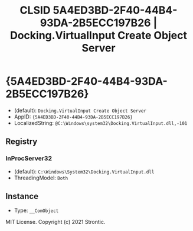 ﻿---
title: "CLSID 5A4ED3BD-2F40-44B4-93DA-2B5ECC197B26 | Docking.VirtualInput Create Object Server"
excerpt: What is COM-Object CLSID 5A4ED3BD-2F40-44B4-93DA-2B5ECC197B26?
---

# {5A4ED3BD-2F40-44B4-93DA-2B5ECC197B26}

* (default): `Docking.VirtualInput Create Object Server`
* AppID: `{5A4ED3BD-2F40-44B4-93DA-2B5ECC197B26}`
* LocalizedString: `@C:\Windows\system32\Docking.VirtualInput.dll,-101`

## Registry


### InProcServer32

* (default): `C:\Windows\System32\Docking.VirtualInput.dll`
* ThreadingModel: `Both`

## Instance

* Type: `__ComObject`

MIT License. Copyright (c) 2021 Strontic.


